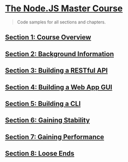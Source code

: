 # [The Node.JS Master Course](https://www.pirple.com/courses/take/the-nodejs-master-class)

> Code samples for all sections and chapters.

## [Section 1: Course Overview](/blob/master/Section%201/readme.md)

## [Section 2: Background Information](/blob/master/Section%202/readme.md)

## [Section 3: Building a RESTful API](/blob/master/Section%203/readme.md)

## [Section 4: Building a Web App GUI](/blob/master/Section%204/readme.md)

## [Section 5: Building a CLI](/blob/master/Section%205/readme.md)

## [Section 6: Gaining Stability](/blob/master/Section%206/readme.md)

## [Section 7: Gaining Performance](/blob/master/Section%207/readme.md)

## [Section 8: Loose Ends](/blob/master/Section%208/readme.md)

